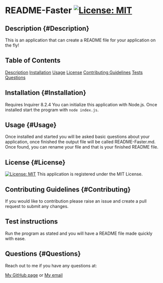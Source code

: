 # README-Faster [![License: MIT](https://img.shields.io/badge/License-MIT-yellow.svg)](https://opensource.org/licenses/MIT)
## Description {#Description}
This is an application that can create a README file for your application on the fly!
## Table of Contents 
[Description](#Description)
[Installation](#Installation)
[Usage](#Usage)
[License](#License)
[Contributing Guidelines](#Contributing)
[Tests](#Tests)
[Questions](#Questions)
## Installation {#Installation}
Requires Inquirer 8.2.4 You can initialize this application with Node.js. Once installed start the program with `node index.js`.
## Usage {#Usage}
Once installed and started you will be asked basic questions about your application, once finished the output file will be called README-Faster.md. Once found, you can rename your file and that is your finished README file.
## License {#License}
[![License: MIT](https://img.shields.io/badge/License-MIT-yellow.svg)](https://opensource.org/licenses/MIT) This application is registered under the MIT License.
## Contributing Guidelines {#Contributing}
If you would like to contribution please raise an issue and create a pull request to submit any changes.
## Test instructions
Run the program as stated and you will have a README file made quickly with ease.
## Questions {#Questions}
Reach out to me if you have any questions at:

[My GitHub page](https://github.com/turtlesrus01)
or
[My email](stefan.palacios@gmail.com)

